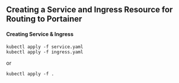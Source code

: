 ## Creating a Service and Ingress Resource for Routing to Portainer

#### Creating Service & Ingress
```
kubectl apply -f service.yaml
kubectl apply -f ingress.yaml
```
or
```
kubectl apply -f .
```
